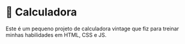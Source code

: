 
# 🔗 Calculadora

Este é um pequeno projeto de calculadora vintage que fiz para treinar minhas habilidades em HTML, CSS e JS.

